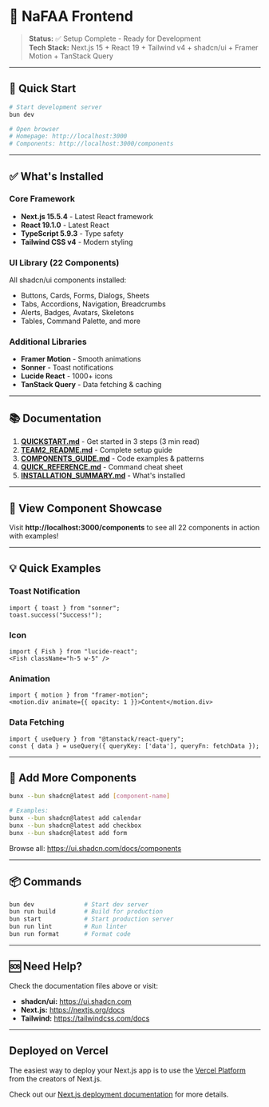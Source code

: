 # 🎉 NaFAA Frontend

> **Status:** ✅ Setup Complete - Ready for Development  
> **Tech Stack:** Next.js 15 + React 19 + Tailwind v4 + shadcn/ui + Framer Motion + TanStack Query

---

## 🚀 Quick Start

```bash
# Start development server
bun dev

# Open browser
# Homepage: http://localhost:3000
# Components: http://localhost:3000/components
```

---

## ✅ What's Installed

### Core Framework
- **Next.js 15.5.4** - Latest React framework
- **React 19.1.0** - Latest React
- **TypeScript 5.9.3** - Type safety
- **Tailwind CSS v4** - Modern styling

### UI Library (22 Components)
All shadcn/ui components installed:
- Buttons, Cards, Forms, Dialogs, Sheets
- Tabs, Accordions, Navigation, Breadcrumbs
- Alerts, Badges, Avatars, Skeletons
- Tables, Command Palette, and more

### Additional Libraries
- **Framer Motion** - Smooth animations
- **Sonner** - Toast notifications
- **Lucide React** - 1000+ icons
- **TanStack Query** - Data fetching & caching

---

## 📚 Documentation

1. **[QUICKSTART.md](./QUICKSTART.md)** - Get started in 3 steps (3 min read)
2. **[TEAM2_README.md](./TEAM2_README.md)** - Complete setup guide
3. **[COMPONENTS_GUIDE.md](./COMPONENTS_GUIDE.md)** - Code examples & patterns
4. **[QUICK_REFERENCE.md](./QUICK_REFERENCE.md)** - Command cheat sheet
5. **[INSTALLATION_SUMMARY.md](./INSTALLATION_SUMMARY.md)** - What's installed

---

## 🎯 View Component Showcase

Visit **http://localhost:3000/components** to see all 22 components in action with examples!

---

## 💡 Quick Examples

### Toast Notification
```tsx
import { toast } from "sonner";
toast.success("Success!");
```

### Icon
```tsx
import { Fish } from "lucide-react";
<Fish className="h-5 w-5" />
```

### Animation
```tsx
import { motion } from "framer-motion";
<motion.div animate={{ opacity: 1 }}>Content</motion.div>
```

### Data Fetching
```tsx
import { useQuery } from "@tanstack/react-query";
const { data } = useQuery({ queryKey: ['data'], queryFn: fetchData });
```

---

## 🎨 Add More Components

```bash
bunx --bun shadcn@latest add [component-name]

# Examples:
bunx --bun shadcn@latest add calendar
bunx --bun shadcn@latest add checkbox
bunx --bun shadcn@latest add form
```

Browse all: https://ui.shadcn.com/docs/components

---

## 📦 Commands

```bash
bun dev              # Start dev server
bun run build        # Build for production
bun start            # Start production server
bun run lint         # Run linter
bun run format       # Format code
```

---

## 🆘 Need Help?

Check the documentation files above or visit:
- **shadcn/ui:** https://ui.shadcn.com
- **Next.js:** https://nextjs.org/docs
- **Tailwind:** https://tailwindcss.com/docs

---

## Deployed on Vercel

The easiest way to deploy your Next.js app is to use the [Vercel Platform](https://vercel.com/new?utm_medium=default-template&filter=next.js&utm_source=create-next-app&utm_campaign=create-next-app-readme) from the creators of Next.js.

Check out our [Next.js deployment documentation](https://nextjs.org/docs/app/building-your-application/deploying) for more details.
